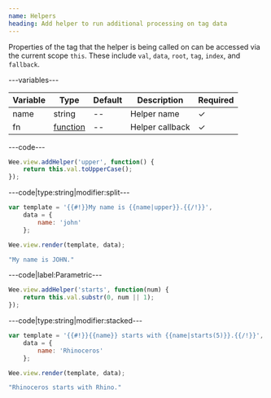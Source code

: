 ```yaml
---
name: Helpers
heading: Add helper to run additional processing on tag data
---
```


Properties of the tag that the helper is being called on can be accessed via the current scope ```this```. These include ```val```, ```data```, ```root```, ```tag```, ```index```, and ```fallback```.

---variables---

| Variable | Type | Default | Description | Required |
| -- | -- | -- | -- | -- |
| name | string | -- | Helper name | ✓ |
| fn | [function](/script/#functions) | -- | Helper callback | ✓ |

---code---

```javascript
Wee.view.addHelper('upper', function() {
	return this.val.toUpperCase();
});
```

---code|type:string|modifier:split---

```javascript
var template = '{{#!}}My name is {{name|upper}}.{{/!}}',
	data = {
		name: 'john'
	};

Wee.view.render(template, data);
```

```javascript
"My name is JOHN."
```

---code|label:Parametric---

```javascript
Wee.view.addHelper('starts', function(num) {
	return this.val.substr(0, num || 1);
});
```

---code|type:string|modifier:stacked---

```javascript
var template = '{{#!}}{{name}} starts with {{name|starts(5)}}.{{/!}}',
	data = {
		name: 'Rhinoceros'
	};

Wee.view.render(template, data);
```

```javascript
"Rhinoceros starts with Rhino."
```
